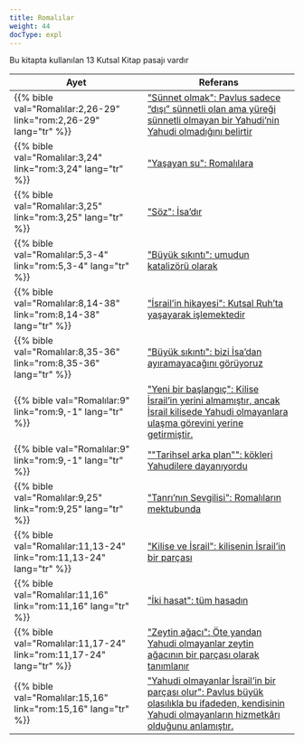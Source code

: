 ```yaml
---
title: Romalılar
weight: 44
docType: expl
---
```


Bu kitapta kullanılan 13 Kutsal Kitap pasajı vardır

| Ayet | Referans |
|-------|-----------|
| {{% bible val="Romalılar:2,26-29" link="rom:2,26-29" lang="tr" %}} | ["Sünnet olmak": Pavlus sadece “dışı” sünnetli olan ama yüreği sünnetli olmayan bir Yahudi’nin Yahudi olmadığını belirtir](../exampleSite/content/expl/../expl/background/israel/the-church-is-part-of-israel#ac71) |
| {{% bible val="Romalılar:3,24" link="rom:3,24" lang="tr" %}} | ["Yaşayan su": Romalılara](../exampleSite/content/expl/../expl/content/paradise/the-new-jerusalem#34a7) |
| {{% bible val="Romalılar:3,25" link="rom:3,25" lang="tr" %}} | ["Söz": İsa’dır](../exampleSite/content/expl/../expl/bible/daniel/the-70-year-weeks#9594) |
| {{% bible val="Romalılar:5,3-4" link="rom:5,3-4" lang="tr" %}} | ["Büyük sıkıntı": umudun katalizörü olarak](../exampleSite/content/expl/../expl/content/army/the-end-time-and-the-great-tribulation#ef13) |
| {{% bible val="Romalılar:8,14-38" link="rom:8,14-38" lang="tr" %}} | ["İsrail’in hikayesi": Kutsal Ruh’ta yaşayarak işlemektedir](../exampleSite/content/expl/../appl/topics/hero/who-rules-the-world#3370) |
| {{% bible val="Romalılar:8,35-36" link="rom:8,35-36" lang="tr" %}} | ["Büyük sıkıntı": bizi İsa’dan ayıramayacağını görüyoruz](../exampleSite/content/expl/../expl/content/army/the-end-time-and-the-great-tribulation#ef13) |
| {{% bible val="Romalılar:9" link="rom:9,-1" lang="tr" %}} | ["Yeni bir başlangıç": Kilise İsrail’in yerini almamıştır, ancak İsrail kilisede Yahudi olmayanlara ulaşma görevini yerine getirmiştir.](../exampleSite/content/expl/../appl/background/israel/who-is-israel#b08f) |
| {{% bible val="Romalılar:9" link="rom:9,-1" lang="tr" %}} | [""Tarihsel arka plan"": kökleri Yahudilere dayanıyordu](../exampleSite/content/expl/../quick/background/history/_index#None) |
| {{% bible val="Romalılar:9,25" link="rom:9,25" lang="tr" %}} | ["Tanrı’nın Sevgilisi": Romalıların mektubunda](../exampleSite/content/expl/../expl/background/israel/the-church-is-part-of-israel#2baf) |
| {{% bible val="Romalılar:11,13-24" link="rom:11,13-24" lang="tr" %}} | ["Kilise ve İsrail": kilisenin İsrail’in bir parçası](../exampleSite/content/expl/../expl/topics/others/dispensionalism-and-its-critic#5d19) |
| {{% bible val="Romalılar:11,16" link="rom:11,16" lang="tr" %}} | ["İki hasat": tüm hasadın ](../exampleSite/content/expl/../expl/content/harvest/gods-army-and-the-seven-angels#c8c5) |
| {{% bible val="Romalılar:11,17-24" link="rom:11,17-24" lang="tr" %}} | ["Zeytin ağacı": Öte yandan Yahudi olmayanlar zeytin ağacının bir parçası olarak tanımlanır](../exampleSite/content/expl/../expl/background/israel/the-church-is-part-of-israel#5ef1) |
| {{% bible val="Romalılar:15,16" link="rom:15,16" lang="tr" %}} | ["Yahudi olmayanlar İsrail’in bir parçası olur": Pavlus büyük olasılıkla bu ifadeden, kendisinin Yahudi olmayanların hizmetkârı olduğunu anlamıştır.](../exampleSite/content/expl/../expl/background/israel/the-remnant-of-israel#6f36) |
